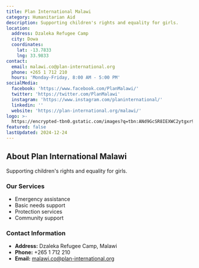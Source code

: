 ```yaml
---
title: Plan International Malawi
category: Humanitarian Aid
description: Supporting children's rights and equality for girls.
location:
  address: Dzaleka Refugee Camp
  city: Dowa
  coordinates:
    lat: -13.7833
    lng: 33.9833
contact:
  email: malawi.co@plan-international.org
  phone: +265 1 712 210
  hours: 'Monday-Friday, 8:00 AM - 5:00 PM'
socialMedia:
  facebook: 'https://www.facebook.com/PlanMalawi/'
  twitter: 'https://twitter.com/PlanMalawi'
  instagram: 'https://www.instagram.com/planinternational/'
  linkedin: ''
  website: 'https://plan-international.org/malawi/'
logo: >-
  https://encrypted-tbn0.gstatic.com/images?q=tbn:ANd9GcSR8IEXWC2ytgxr9MQGJq8H35-9QqB_7nTkZA&s
featured: false
lastUpdated: 2024-12-24
---
```


## About Plan International Malawi

Supporting children's rights and equality for girls.

### Our Services
- Emergency assistance
- Basic needs support
- Protection services
- Community support

### Contact Information
- **Address:** Dzaleka Refugee Camp, Malawi
- **Phone:** +265 1 712 210
- **Email:** malawi.co@plan-international.org
